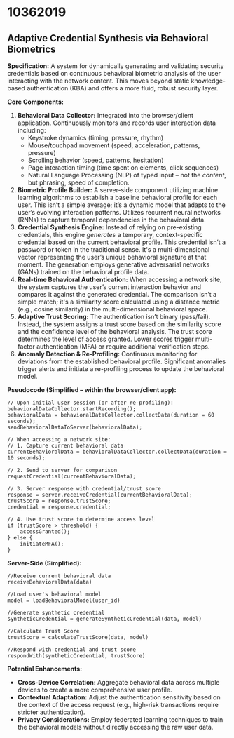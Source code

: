 # 10362019

## Adaptive Credential Synthesis via Behavioral Biometrics

**Specification:** A system for dynamically generating and validating security credentials based on continuous behavioral biometric analysis of the user interacting with the network content. This moves beyond static knowledge-based authentication (KBA) and offers a more fluid, robust security layer.

**Core Components:**

1.  **Behavioral Data Collector:** Integrated into the browser/client application. Continuously monitors and records user interaction data including:
    *   Keystroke dynamics (timing, pressure, rhythm)
    *   Mouse/touchpad movement (speed, acceleration, patterns, pressure)
    *   Scrolling behavior (speed, patterns, hesitation)
    *   Page interaction timing (time spent on elements, click sequences)
    *   Natural Language Processing (NLP) of typed input – not the *content*, but phrasing, speed of completion.
2.  **Biometric Profile Builder:** A server-side component utilizing machine learning algorithms to establish a baseline behavioral profile for each user.  This isn’t a simple average; it’s a dynamic model that adapts to the user’s evolving interaction patterns.  Utilizes recurrent neural networks (RNNs) to capture temporal dependencies in the behavioral data.
3.  **Credential Synthesis Engine:**  Instead of relying on pre-existing credentials, this engine *generates* a temporary, context-specific credential based on the current behavioral profile. This credential isn’t a password or token in the traditional sense. It's a multi-dimensional vector representing the user’s unique behavioral signature at that moment. The generation employs generative adversarial networks (GANs) trained on the behavioral profile data.
4.  **Real-time Behavioral Authentication:** When accessing a network site, the system captures the user’s current interaction behavior and compares it against the generated credential. The comparison isn’t a simple match; it's a similarity score calculated using a distance metric (e.g., cosine similarity) in the multi-dimensional behavioral space.
5.  **Adaptive Trust Scoring:** The authentication isn’t binary (pass/fail). Instead, the system assigns a trust score based on the similarity score and the confidence level of the behavioral analysis. The trust score determines the level of access granted. Lower scores trigger multi-factor authentication (MFA) or require additional verification steps.
6.  **Anomaly Detection & Re-Profiling:** Continuous monitoring for deviations from the established behavioral profile.  Significant anomalies trigger alerts and initiate a re-profiling process to update the behavioral model.

**Pseudocode (Simplified – within the browser/client app):**

```
// Upon initial user session (or after re-profiling):
behavioralDataCollector.startRecording();
behavioralData = behavioralDataCollector.collectData(duration = 60 seconds);
sendBehavioralDataToServer(behavioralData);

// When accessing a network site:
// 1. Capture current behavioral data
currentBehavioralData = behavioralDataCollector.collectData(duration = 10 seconds);

// 2. Send to server for comparison
requestCredential(currentBehavioralData);

// 3. Server response with credential/trust score
response = server.receiveCredential(currentBehavioralData);
trustScore = response.trustScore;
credential = response.credential;

// 4. Use trust score to determine access level
if (trustScore > threshold) {
    accessGranted();
} else {
    initiateMFA();
}
```

**Server-Side (Simplified):**

```
//Receive current behavioral data
receiveBehavioralData(data)

//Load user's behavioral model
model = loadBehavioralModel(user_id)

//Generate synthetic credential
syntheticCredential = generateSyntheticCredential(data, model)

//Calculate Trust Score
trustScore = calculateTrustScore(data, model)

//Respond with credential and trust score
respondWith(syntheticCredential, trustScore)
```

**Potential Enhancements:**

*   **Cross-Device Correlation:** Aggregate behavioral data across multiple devices to create a more comprehensive user profile.
*   **Contextual Adaptation:** Adjust the authentication sensitivity based on the context of the access request (e.g., high-risk transactions require stricter authentication).
*   **Privacy Considerations:** Employ federated learning techniques to train the behavioral models without directly accessing the raw user data.